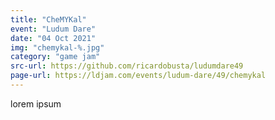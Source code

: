 ```yaml
---
title: "CheMYKal"
event: "Ludum Dare"
date: "04 Oct 2021"
img: "chemykal-%.jpg"
category: "game jam"
src-url: https://github.com/ricardobusta/ludumdare49
page-url: https://ldjam.com/events/ludum-dare/49/chemykal
---
```

lorem ipsum